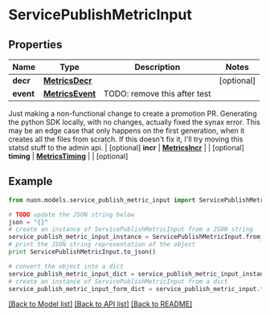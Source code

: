# ServicePublishMetricInput


## Properties

Name | Type | Description | Notes
------------ | ------------- | ------------- | -------------
**decr** | [**MetricsDecr**](MetricsDecr.md) |  | [optional] 
**event** | [**MetricsEvent**](MetricsEvent.md) | TODO: remove this after test
Just making a non-functional change to create a promotion PR.
Generating the python SDK locally, with no changes, actually fixed the synax error.
This may be an edge case that only happens on the first generation, when it creates all the files from scratch.
If this doesn&#39;t fix it, I&#39;ll try moving this statsd stuff to the admin api. | [optional] 
**incr** | [**MetricsIncr**](MetricsIncr.md) |  | [optional] 
**timing** | [**MetricsTiming**](MetricsTiming.md) |  | [optional] 

## Example

```python
from nuon.models.service_publish_metric_input import ServicePublishMetricInput

# TODO update the JSON string below
json = "{}"
# create an instance of ServicePublishMetricInput from a JSON string
service_publish_metric_input_instance = ServicePublishMetricInput.from_json(json)
# print the JSON string representation of the object
print ServicePublishMetricInput.to_json()

# convert the object into a dict
service_publish_metric_input_dict = service_publish_metric_input_instance.to_dict()
# create an instance of ServicePublishMetricInput from a dict
service_publish_metric_input_form_dict = service_publish_metric_input.from_dict(service_publish_metric_input_dict)
```
[[Back to Model list]](../README.md#documentation-for-models) [[Back to API list]](../README.md#documentation-for-api-endpoints) [[Back to README]](../README.md)


